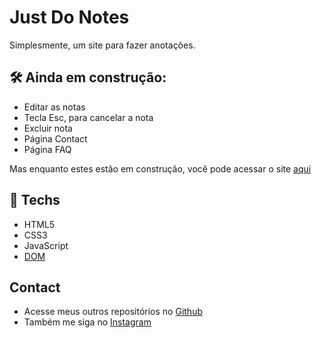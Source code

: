 # Just Do Notes

Simplesmente, um site para fazer anotações.

## 🛠 Ainda em construção:

- Editar as notas
- Tecla Esc, para cancelar a nota
- Excluir nota
- Página Contact
- Página FAQ

Mas enquanto estes estão em construção, você pode acessar o site [aqui](https://matheusfdosan.github.io/just-do-notes/)

## 🚀 Techs

- HTML5
- CSS3
- JavaScript
- [DOM](https://developer.mozilla.org/pt-BR/docs/Web/API/Document_Object_Model/Introduction)

## Contact

- Acesse meus outros repositórios no [Github](https://github.com/matheusfdosan/)
- Também me siga no [Instagram](https://instagram.com/matheusfdosan/)
